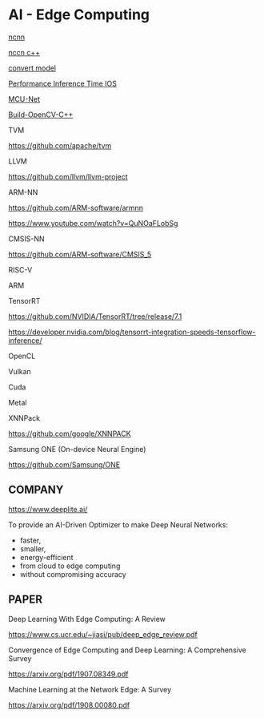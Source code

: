 # AI - Edge Computing

[ncnn](https://github.com/Tencent/ncnn)

[nccn c++](https://github.com/Tencent/ncnn/blob/master/docs/how-to-use-and-FAQ/use-ncnn-with-alexnet.md)

[convert model](https://convertmodel.com/)

[Performance Inference Time IOS](https://github.com/vladimir-chernykh/coreml-performance)

[MCU-Net](https://github.com/mit-han-lab/mcunet)

[Build-OpenCV-C++](https://gist.github.com/raulqf/f42c718a658cddc16f9df07ecc627be7)

TVM

https://github.com/apache/tvm

LLVM

https://github.com/llvm/llvm-project

ARM-NN

https://github.com/ARM-software/armnn

https://www.youtube.com/watch?v=QuNOaFLobSg

CMSIS-NN

https://github.com/ARM-software/CMSIS_5

RISC-V

ARM

TensorRT

https://github.com/NVIDIA/TensorRT/tree/release/7.1

https://developer.nvidia.com/blog/tensorrt-integration-speeds-tensorflow-inference/

OpenCL

Vulkan

Cuda

Metal

XNNPack

https://github.com/google/XNNPACK

Samsung ONE (On-device Neural Engine)

https://github.com/Samsung/ONE

## COMPANY

https://www.deeplite.ai/

To provide an AI-Driven Optimizer to make Deep Neural Networks:
- faster, 
- smaller,
- energy-efficient 
- from cloud to edge computing
- without compromising accuracy

## PAPER

Deep Learning With Edge Computing: A Review

https://www.cs.ucr.edu/~jiasi/pub/deep_edge_review.pdf

Convergence of Edge Computing and Deep Learning: A Comprehensive Survey

https://arxiv.org/pdf/1907.08349.pdf

Machine Learning at the Network Edge: A Survey

https://arxiv.org/pdf/1908.00080.pdf
